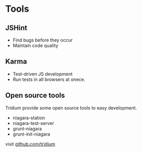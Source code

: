 # Tools
## JSHint
+ Find bugs before they occur
+ Maintain code quality

## Karma
+ Test-driven JS development
+ Run tests in all browsers at onece.

## Open source tools
Tridium provide some open source tools to easy development.
+ niagara-station
+ niagara-test-server
+ grunt-niagara
+ grunt-init-niagara

visit [github.com/tridium](https://github.com/tridium)